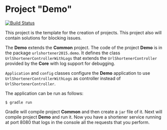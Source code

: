 # Project "Demo"
[![Build Status](https://travis-ci.org/guillepg/UrlShortener2015.svg)](https://travis-ci.org/guillepg/UrlShortener2015)


This project is the template for the creation of projects. This project also will contain solutions for blocking issues.

The __Demo__ extends the __Common__ project. The code of the project __Demo__ is in the package `urlshortener2015.demo`.
It defines the class `UrlShortenerControllerWithLogs` that extends the `UrlShortenerController` provided by the __Core__
with log support for debugging.

`Application` and `config` classes configure the __Demo__ application to use `UrlShortenerControllerWithLogs` as
controller instead of `UrlShortenerController`.

The application can be run as follows:

```
$ gradle run
```

Gradle will compile project __Common__ and then create a `jar` file of it. Next will compile project __Demo__ and run it.
Now you have a shortener service running at port 8080 that logs in the console all the requests that you perform.
